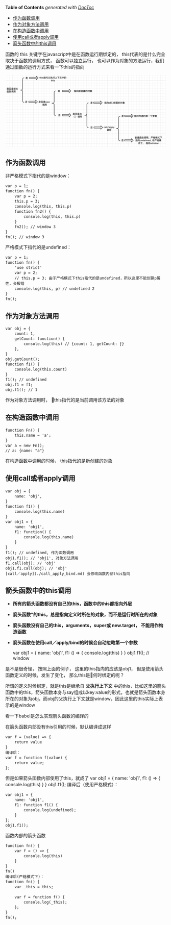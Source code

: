 <!-- START doctoc generated TOC please keep comment here to allow auto update -->
<!-- DON'T EDIT THIS SECTION, INSTEAD RE-RUN doctoc TO UPDATE -->
**Table of Contents**  *generated with [DocToc](https://github.com/thlorenz/doctoc)*

- [作为函数调用](#%E4%BD%9C%E4%B8%BA%E5%87%BD%E6%95%B0%E8%B0%83%E7%94%A8)
- [作为对象方法调用](#%E4%BD%9C%E4%B8%BA%E5%AF%B9%E8%B1%A1%E6%96%B9%E6%B3%95%E8%B0%83%E7%94%A8)
- [在构造函数中调用](#%E5%9C%A8%E6%9E%84%E9%80%A0%E5%87%BD%E6%95%B0%E4%B8%AD%E8%B0%83%E7%94%A8)
- [使用call或者apply调用](#%E4%BD%BF%E7%94%A8call%E6%88%96%E8%80%85apply%E8%B0%83%E7%94%A8)
- [箭头函数中的this调用](#%E7%AE%AD%E5%A4%B4%E5%87%BD%E6%95%B0%E4%B8%AD%E7%9A%84this%E8%B0%83%E7%94%A8)

<!-- END doctoc generated TOC please keep comment here to allow auto update -->

函数的 this 关键字在javascript中是在函数运行期绑定的， this代表的是什么完全取决于函数的调用方式， 函数可以独立运行， 也可以作为对象的方法运行，我们通过函数的运行方式来看一下this的指向

<img src="../img/this.png">

## 作为函数调用
非严格模式下指代的是window：

    var p = 1;
    function fn() {
        var p = 2;
        this.p = 3;
        console.log(this, this.p) 
        function fn2() {
            console.log(this, this.p)
        }
        fn2(); // window 3
    }
    fn(); // window 3
严格模式下指代的是undefined：

    var p = 1;
    function fn() {
        'use strict'
        var p = 2;
        // this.p = 3; 由于严格模式下this指代的是undefined，所以这里不能创建p属性，会报错
        console.log(this, p) // undefined 2 
    }
    fn();
## 作为对象方法调用

    var obj = {
        count: 1,
        getCount: function() {
            console.log(this) // {count: 1, getCount: ƒ}
        },
    }
    obj.getCount();
    function f1() {
        console.log(this.count)
    }
    f1(); // undefined
    obj.f1 = f1;
    obj.f1(); // 1
作为对象方法调用时， this指代的是当前调用该方法的对象

## 在构造函数中调用

    function Fn() {
        this.name = 'a';
    }
    var a = new Fn();
    // a: {name: "a"}
在构造函数中调用的时候， this指代的是新创建的对象

## 使用call或者apply调用

    var obj = {
        name: 'obj',
    }
    function f1() {
        console.log(this.name)
    }
    var obj1 = {
        name: 'obj1',
        f1: function() {
            console.log(this.name)
        }
    }
    f1(); // undefined, 作为函数调用
    obj1.f1(); // 'obj1', 对象方法调用
    f1.call(obj); // 'obj'
    obj1.f1.call(obj); // 'obj'
    [call／apply](./call_apply_bind.md) 会修改函数内部this指向

## 箭头函数中的this调用
- **所有的箭头函数都没有自己的this，函数中的this都指向外层**
- **箭头函数”的this，总是指向定义时所在的对象，而不是运行时所在的对象**
- **箭头函数没有自己的this，arguments，super或 new.target， 不能用作构造函数**
- **箭头函数在使用call／apply/bind的时候会自动忽略第一个参数**


    var obj1 = {
        name: 'obj1',
        f1: () => {
            console.log(this) 
        }
    }
    obj1.f1(); // window
    
是不是很奇怪， 按照上面的例子， 这里的this指向的应该是obj1， 但是使用箭头函数定义的时候，发生了变化， 那么this是何时绑定的呢？

所谓的定义时候绑定，就是this是继承自 **父执行上下文** 中的this，比如这里的箭头函数中的this，箭头函数本身与say组成以key:value的形式，也就是箭头函数本身所在的对象为obj，而obj的父执行上下文就是window，因此这里的this实际上表示的是window

看一下babel是怎么实现箭头函数的编译的

在箭头函数内部没有this引用的时候，默认编译成这样

    var f = (value) => {
        return value
    }
    编译后：
    var f = function f(value) {
        return value;
    };
但是如果箭头函数内部使用了this，就成了
    var obj1 = {
        name: 'obj1',
        f1: () => {
            console.log(this) 
        }
    }
    obj1.f1();
    编译后（使用严格模式）：

    var obj1 = {
        name: 'obj1',
        f1: function f1() {
            console.log(undefined);
        }
    };
    obj1.f1();

函数内部的箭头函数

    function fn() {
        var f = () => {
            console.log(this)
        }
    }
    fn()
    编译后(严格模式下)：
    function fn() {
        var _this = this;

        var f = function f() {
            console.log(_this);
        };
    }
    fn();



